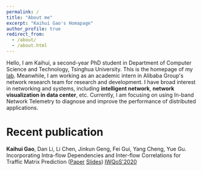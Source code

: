 ```yaml
---
permalink: /
title: "About me"
excerpt: "Kaihui Gao's Homapage"
author_profile: true
redirect_from: 
  - /about/
  - /about.html
---
```

Hello, I am Kaihui, a second-year PhD student in Department of Computer Science and Technology, Tsinghua University. This is the homepage of my [lab](https://nasp.cs.tsinghua.edu.cn/). Meanwhile, I am working as an academic intern in Alibaba Group's network research team for research and development. I have broad interest in networking and systems, including **intelligent network**, **network visualization in data center**, etc. Currently, I am focusing on using In-band Network Telemetry to diagnose and improve the performance of distributed applications.


Recent publication
======
**Kaihui Gao**, Dan Li, Li Chen, Jinkun Geng, Fei Gui, Yang Cheng, Yue Gu. Incorporating Intra-flow Dependencies and Inter-flow Correlations for Traffic Matrix Prediction ([Paper](https://cloud.tsinghua.edu.cn/f/9e6c30925cea4f418092/) [Slides](https://cloud.tsinghua.edu.cn/f/9c7034bd84a94b1c8048/))
[IWQoS'2020](https://iwqos2020.ieee-iwqos.org/)


